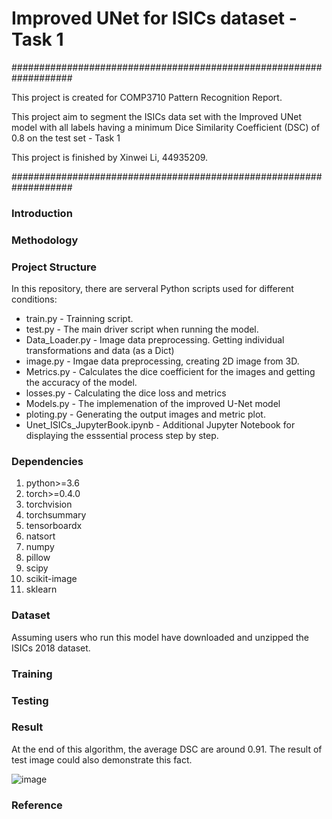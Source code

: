 # Improved UNet for ISICs dataset - Task 1

###################################################################

This project is created for COMP3710 Pattern Recognition Report. 

This project aim to segment the ISICs data set with the Improved UNet model with all labels having a minimum Dice Similarity Coefficient (DSC) of 0.8 on the test set - Task 1 

This project is finished by Xinwei Li, 44935209.

###################################################################

### Introduction

### Methodology

### Project Structure

In this repository, there are serveral Python scripts used for different conditions:

- train.py - Trainning script. 
- test.py - The main driver script when running the model. 
- Data_Loader.py - Image data preprocessing. Getting individual transformations and data (as a Dict)
- image.py - Imgae data preprocessing, creating 2D image from 3D.
- Metrics.py - Calculates the dice coefficient for the images and getting the accuracy of the model.
- losses.py - Calculating the dice loss and metrics
- Models.py - The implemenation of the improved U-Net model
- ploting.py - Generating the output images and metric plot.
- Unet_ISICs_JupyterBook.ipynb - Additional Jupyter Notebook for displaying the esssential process step by step.

### Dependencies

1. python>=3.6
2. torch>=0.4.0
3. torchvision
4. torchsummary
5. tensorboardx
6. natsort
7. numpy
8. pillow
9. scipy
10. scikit-image
11. sklearn

### Dataset
Assuming users who run this model have downloaded and unzipped the ISICs 2018 dataset.

### Training

### Testing

### Result

At the end of this algorithm, the average DSC are around 0.91. The result of test image could also demonstrate this fact.

![image](https://github.com/Liz-Xinwei/PatternFlow/blob/topic-recognition/recognition/s44935209/result_images/test%20image.png)

### Reference
